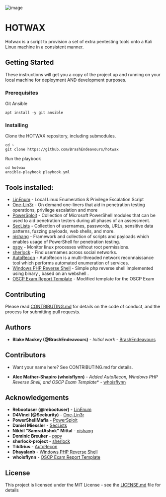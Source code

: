 ![image](https://travis-ci.com/BrashEndeavours/hotwax.svg?branch=master)

# HOTWAX

Hotwax is a script to provision a set of extra pentesting tools onto a Kali Linux machine in a consistent manner.

## Getting Started

These instructions will get you a copy of the project up and running on your local machine for deployment AND development purposes.

### Prerequisites

Git
Ansible

```
apt install -y git ansible
```

### Installing

Clone the HOTWAX repository, including submodules.

```
cd ~
git clone https://github.com/BrashEndeavours/hotwax
```

Run the playbook

```
cd hotwax
ansible-playbook playbook.yml
```

## Tools installed:

 - [LinEnum](https://github.com/rebootuser/LinEnum) - Local Linux Enumeration & Privilege Escalation Script 
 - [One-Lin3r](https://github.com/D4Vinci/One-Lin3r) - On demand one-liners that aid in penetration testing operations, privilege escalation and more
 - [PowerSploit](https://github.com/PowerShellMafia/PowerSploit) - Collection of Microsoft PowerShell modules that can be used to aid penetration testers during all phases of an assessment.
 - [SecLists](https://github.com/danielmiessler/SecLists) - Collection of usernames, passwords, URLs, sensitive data patterns, fuzzing payloads, web shells, and more.
 - [nishang](https://github.com/samratashok/nishang) - Framework and collection of scripts and payloads which enables usage of PowerShell for penetration testing.
 - [pspy](https://github.com/DominicBreuker/pspy) - Monitor linux processes without root permissions.
 - [sherlock](https://github.com/sherlock-project/sherlock) - Find usernames across social networks.
 - [AutoRecon](https://github.com/Tib3rius/AutoRecon) - AutoRecon is a multi-threaded network reconnaissance tool which performs automated enumeration of services.
- [Windows PHP Reverse Shell](https://github.com/Dhayalanb/windows-php-reverse-shell) - Simple php reverse shell implemented using binary , based on an webshell .
- [OSCP Exam Report Template](https://github.com/whoisflynn/OSCP-Exam-Report-Template) - Modified template for the OSCP Exam

## Contributing

Please read [CONTRIBUTING.md](https://github.com/BrashEndeavours/hotwax/blob/master/CONTRIBUTING.md) for details on the code of conduct, and the process for submitting pull requests.

## Authors

* **Blake Mackey (@BrashEndeavours)** - *Initial work* - [BrashEndeavours](https://github.com/BrashEndeavours)

## Contributors

* Want your name here? See CONTRIBUTING.md for details.

* **Alec Mather-Shapiro (whoisflynn)** - *Added AutoRecon, Windows PHP Reverse Shell, and OSCP Exam Template** - [whoisflynn](https://github.com/whoisflynn)

## Acknowledgements

* **Rebootuser (@rebootuser)** - [LinEnum](https://github.com/rebootuser/LinEnum)
* **D4Vinci (@Seekurity)** - [One-Lin3r](https://github.com/D4Vinci/One-Lin3r)
* **PowerShellMafia** - [PowerSploit](https://github.com/PowerShellMafia/PowerSploit)
* **Daniel Miessler** - [SecLists](https://github.com/danielmiessler/SecLists)
* **Nikhil "SamratAshok" Mittal** - [nishang](https://github.com/samratashok/nishang)
* **Dominic Breuker** - [pspy](https://github.com/DominicBreuker/pspy)
* **sherlock-project** - [sherlock](https://github.com/sherlock-project/sherlock)
* **Tib3rius** - [AutoRecon](https://github.com/Tib3rius/AutoRecon)
* **Dhayalanb** - [Windows PHP Reverse Shell](https://github.com/Dhayalanb/windows-php-reverse-shell)
* **whoisflynn** - [OSCP Exam Report Template](https://github.com/whoisflynn/OSCP-Exam-Report-Template)

## License

This project is licensed under the MIT License - see the [LICENSE.md](LICENSE.md) file for details


